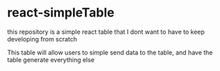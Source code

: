 # react-simpleTable
this repository is a simple react table that I dont want to have to keep developing from scratch

This table will allow users to simple send data to the table, and have the table generate everything else